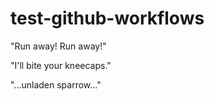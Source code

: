 # test-github-workflows

"Run away! Run away!"

"I'll bite your kneecaps."

"...unladen sparrow..."
